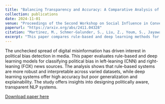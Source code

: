 ```yaml
---
title: "Balancing Transparency and Accuracy: A Comparative Analysis of Rule-Based and Deep Learning Models in Political Bias Classification"
collection: publications
date: 2024-11-01
venue: "Proceedings of the Second Workshop on Social Influence in Conversations (SICon 2024)"
paperurl: "https://arxiv.org/abs/2411.04328"
citation: "Martinez, M., Schmer-Galunder, S., Liu, Z., Youm, S., Jayawaeera, C., & Dorr, B. (2024). Balancing Transparency and Accuracy: A Comparative Analysis of Rule-Based and Deep Learning Models in Political Bias Classification. In *Proceedings of the Second Workshop on Social Influence in Conversations (SICon 2024)*, pp. 102–115."
excerpt: "This paper compares rule-based and deep learning methods for political bias detection in U.S. news, analyzing performance, transparency, and explainability."
---
```


The unchecked spread of digital misinformation has driven interest in political bias detection in media. This paper evaluates rule-based and deep learning models for classifying political bias in left-leaning (CNN) and right-leaning (FOX) news sources. The analysis shows that rule-based systems are more robust and interpretable across varied datasets, while deep learning systems offer high accuracy but poor generalization and explainability. The study offers insights into designing politically aware, transparent NLP systems.

[Download paper here](https://arxiv.org/abs/2411.04328)
